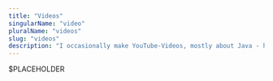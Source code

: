 ```yaml
---
title: "Videos"
singularName: "video"
pluralName: "videos"
slug: "videos"
description: "I occasionally make YouTube-Videos, mostly about Java - here they are"
---
```


$PLACEHOLDER
